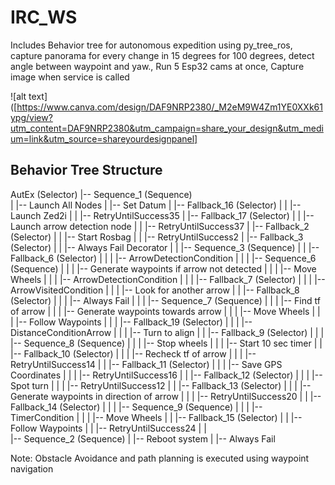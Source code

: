 # IRC_WS
Includes Behavior tree for autonomous expedition using py_tree_ros, capture panorama for every change in 15 degrees for 100 degrees,  detect angle between waypoint and yaw.,  Run 5 Esp32 cams at once, Capture image  when service is called

![alt text]([https://www.canva.com/design/DAF9NRP2380/_M2eM9W4Zm1YE0XXk61ypg/view?utm_content=DAF9NRP2380&utm_campaign=share_your_design&utm_medium=link&utm_source=shareyourdesignpanel]

## Behavior Tree Structure
AutEx (Selector)
|-- Sequence_1 (Sequence)\
|   |-- Launch All Nodes
|   |-- Set Datum
|   |-- Fallback_16 (Selector)
|   |   |-- Launch Zed2i
|   |   |-- RetryUntilSuccess35
|   |-- Fallback_17 (Selector)
|   |   |-- Launch arrow detection node
|   |   |-- RetryUntilSuccess37
|   |-- Fallback_2 (Selector)
|   |   |-- Start Rosbag
|   |   |-- RetryUntilSuccess2
|   |-- Fallback_3 (Selector)
|   |   |-- Always Fail Decorator
|   |   |-- Sequence_3 (Sequence)
|   |       |-- Fallback_6 (Selector)
|   |       |   |-- ArrowDetectionCondition
|   |       |   |-- Sequence_6 (Sequence)
|   |       |       |-- Generate waypoints if arrow not detected
|   |       |       |-- Move Wheels
|   |       |       |-- ArrowDetectionCondition
|   |       |       |-- Fallback_7 (Selector)
|   |       |           |-- ArrowVisitedCondition
|   |       |           |-- Look for another arrow
|   |       |-- Fallback_8 (Selector)
|   |       |   |-- Always Fail
|   |       |   |-- Sequence_7 (Sequence)
|   |       |       |-- Find tf of arrow
|   |       |       |-- Generate waypoints towards arrow
|   |       |       |-- Move Wheels
|   |       |       |-- Follow Waypoints
|   |       |       |-- Fallback_19 (Selector)
|   |       |           |-- DistanceConditionArrow
|   |       |           |-- Turn to align
|   |       |-- Fallback_9 (Selector)
|   |       |   |-- Sequence_8 (Sequence)
|   |       |       |-- Stop wheels
|   |       |       |-- Start 10 sec timer
|   |       |-- Fallback_10 (Selector)
|   |       |   |-- Recheck tf of arrow
|   |       |   |-- RetryUntilSuccess14
|   |       |-- Fallback_11 (Selector)
|   |       |   |-- Save GPS Coordinates
|   |       |   |-- RetryUntilSuccess16
|   |       |-- Fallback_12 (Selector)
|   |       |   |-- Spot turn
|   |       |   |-- RetryUntilSuccess12
|   |       |-- Fallback_13 (Selector)
|   |       |   |-- Generate waypoints in direction of arrow
|   |       |   |-- RetryUntilSuccess20
|   |       |-- Fallback_14 (Selector)
|   |       |   |-- Sequence_9 (Sequence)
|   |       |       |-- TimerCondition
|   |       |       |-- Move Wheels
|   |       |-- Fallback_15 (Selector)
|   |           |-- Follow Waypoints
|   |           |-- RetryUntilSuccess24
|   |   
|-- Sequence_2 (Sequence)
|   |-- Reboot system
|   |-- Always Fail


Note: Obstacle Avoidance and path planning is executed using waypoint navigation
